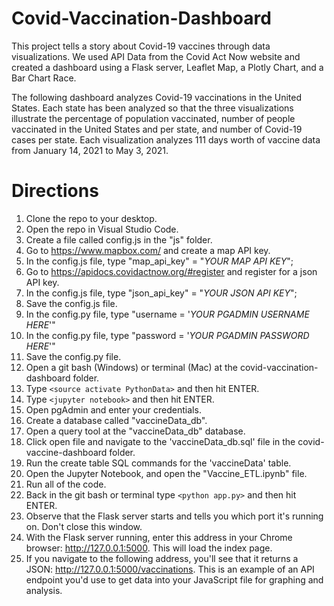 # Covid-Vaccination-Dashboard
This project tells a story about Covid-19 vaccines through data visualizations. We used API Data from the Covid Act Now website and created a dashboard using a Flask server, Leaflet Map, a Plotly Chart, and a Bar Chart Race. 

The following dashboard analyzes Covid-19 vaccinations in the United States. Each state has been analyzed so that the three visualizations illustrate the percentage of population vaccinated, number of people vaccinated in the United States and per state, and number of Covid-19 cases per state. Each visualization analyzes 111 days worth of vaccine data from January 14, 2021 to May 3, 2021.

# Directions

1. Clone the repo to your desktop.
1. Open the repo in Visual Studio Code. 
1. Create a file called config.js in the "js" folder.
1. Go to https://www.mapbox.com/ and create a map API key.
1. In the config.js file, type "map_api_key" = "*YOUR MAP API KEY*";
1. Go to https://apidocs.covidactnow.org/#register and register for a json API key.
1. In the config.js file, type "json_api_key" = "*YOUR JSON API KEY*";
1. Save the config.js file.
1. In the config.py file, type "username = '*YOUR PGADMIN USERNAME HERE*'"
1. In the config.py file, type "password = '*YOUR PGADMIN PASSWORD HERE*'"
1. Save the config.py file.
1. Open a git bash (Windows) or terminal (Mac) at the covid-vaccination-dashboard folder.
1. Type `<source activate PythonData>` and then hit ENTER.
1. Type `<jupyter notebook>` and then hit ENTER.
1. Open pgAdmin and enter your credentials.
1. Create a database called "vaccineData_db".
1. Open a query tool at the "vaccineData_db" database.
1. Click open file and navigate to the 'vaccineData_db.sql' file in the covid-vaccine-dashboard folder.
1. Run the create table SQL commands for the 'vaccineData' table. 
1. Open the Jupyter Notebook, and open the "Vaccine_ETL.ipynb" file. 
1. Run all of the code.
1. Back in the git bash or terminal type `<python app.py>` and then hit ENTER. 
1. Observe that the Flask server starts and tells you which port it's running on. Don't close this window.
1. With the Flask server running, enter this address in your Chrome browser:  http://127.0.0.1:5000. This will load the index page. 
1. If you navigate to the following address, you'll see that it returns a JSON: http://127.0.0.1:5000/vaccinations. This is an example of an API endpoint you'd use to get data into your JavaScript file for graphing and analysis.
